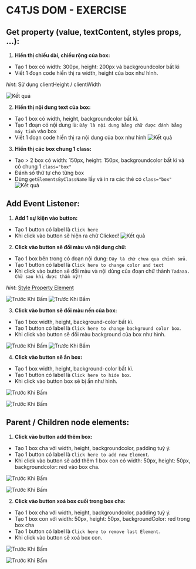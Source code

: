 # C4TJS DOM - EXERCISE
## Get property (value, textContent, styles props, ...):
1. **Hiển thị chiều dài, chiều rộng của box:**
* Tạo 1 box có width: 300px, height: 200px và backgroundcolor bất kì
* Viết 1 đoạn code hiển thị ra width, height của box như hình.

_hint_: Sử dụng clientHeight / clientWidth

![Kết quả](assets/part1/exercise1.png)

2. **Hiển thị nội dung text của box:**
* Tạo 1 box có width, height, backgroundcolor bất kì.
* Tạo 1 đoạn có nội dung là: `Đây là nội dung bằng chữ được đánh bằng máy tính` vào box
* Viết 1 đoạn code hiển thị ra nội dung của box như hình
![Kết quả](assets/part1/exercise2.png)

3. **Hiển thị các box chung 1 class:**
* Tạo > 2 box có width: 150px, height: 150px, backgroundcolor bất kì và có chung 1 `class="box"`
* Đánh số thứ tự cho từng box
* Dùng `getElementsByClassName` lấy và in ra các thẻ có `class="box"`
![Kết quả](assets/part1/exercise3.png)


## Add Event Listener:
1. **Add 1 sự kiện vào button:**
* Tạo 1 button có label là `Click here`
* Khi click vào button sẽ hiện ra chữ Clicked!
![Kết quả](assets/part2/exercise1.png)

2. **Click vào button sẽ đổi màu và nội dung chữ:**
* Tạo 1 box bên trong có đoạn nội dung: `Đây là chữ chưa qua chỉnh sửa.`
* Tạo 1 button có label là `Click here to change color and text`
* Khi click vào button sẽ đổi màu và nội dùng của đoạn chữ thành `Tadaaa. Chữ sau khi được thẩm mỹ!!`

_hint_: [Style Property Element](https://www.w3schools.com/jsref/prop_html_style.asp)

![Trước Khi Bấm](assets/part2/exercise2_1.png)
![Trước Khi Bấm](assets/part2/exercise2_2.png)

3. **Click vào button sẽ đổi màu nền của box:**
* Tạo 1 box width, height, background-color bất kì.
* Tạo 1 button có label là `Click here to change background color box`.
* Khi click vào button sẽ đổi màu background của box như hình.

![Trước Khi Bấm](assets/part2/exercise3_1.png)
![Trước Khi Bấm](assets/part2/exercise3_2.png)

4. **Click vào button sẽ ẩn box:**
* Tạo 1 box width, height, background-color bất kì.
* Tạo 1 button có label là `Click here to hide box`.
* Khi click vào button box sẽ bị ẩn như hình.

![Trước Khi Bấm](assets/part2/exercise4_1.png)

![Trước Khi Bấm](assets/part2/exercise4_2.png)

## Parent / Children node elements:
1. **Click vào button add thêm box:**
* Tạo 1 box cha với width, height, backgroundcolor, padding tuỳ ý.
* Tạo 1 button có label là `Click here to add new Element`.
* Khi click vào button sẽ add thêm 1 box con có width: 50px, height: 50px, backgroundcolor: red vào box cha.

![Trước Khi Bấm](assets/part2/exercise5_1.png)

![Trước Khi Bấm](assets/part2/exercise5_2.png)

2. **Click vào button xoá box cuối trong box cha:**
* Tạo 1 box cha với width, height, backgroundcolor, padding tuỳ ý.
* Tạo 1 box con với width: 50px, height: 50px, backgroundColor: red trong box cha
* Tạo 1 button có label là `Click here to remove last Element`.
* Khi click vào button sẽ xoá box con.

![Trước Khi Bấm](assets/part2/exercise6_1.png)

![Trước Khi Bấm](assets/part2/exercise6_2.png)
